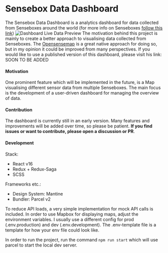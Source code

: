 # Sensebox Data Dashboard
The Sensebox Data Dashboard is a analytics dashboard for data collected from Senseboxes around the world (for more info on Senseboxes [follow this link](https://sensebox.de/en/))
![Dashboard Live Data Preview](https://github.com/tworkool/sensebox.data.dashboard/blob/main/webapp/src/assets/content/dashboard-preview.jpg)
The motivation behind this project is mainly to create a better approach to visualising data collected from Senseboxes. The [Opensensemap](https://opensensemap.org/) is a great native approach for doing so, but in my opinion it could be improved from many perspectives.
If you would like to use a published version of this dashboard, please visit his link: SOON TO BE ADDED
#### Motivation
One prominent feature which will be implemented in the future, is a Map visualising different sensor data from multiple Senseboxes. The main focus is the development of a user-driven dashboard for managing the overview of data.

#### Contribution
The dashboard is currently still in an early version. Many features and improvements will be added over time, so please be patient. **If you find issues or want to contribute, please open a discussion or PR**.

#### Development
Stack:
* React v16
* Redux + Redux-Saga
* SCSS

Frameworks etc.:
* Design System: Mantine
* Bundler: Parcel v2

To reduce API loads, a very simple implementation for mock API calls is included.
In order to use Mapbox for displaying maps, adjust the environment variables. I usually use a different config for prod (.env.production) and dev (.env.development). The .env-template file is a template for how your env file could look like.

In order to run the project, run the command ```npm run start``` which will use parcel to start the local dev server.
